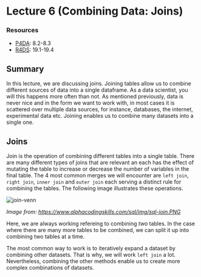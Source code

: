 # Lecture 6 (Combining Data: Joins)

### Resources

- [P4DA](https://wesmckinney.com/book/): 8.2-8.3
- [R4DS](https://r4ds.hadley.nz/): 19.1-19.4

## Summary

In this lecture, we are discussing joins. Joining tables allow us to combine
different sources of data into a single dataframe. As a data scientist, you will
this happens more often than not. As mentioned previously, data is never nice
and in the form we want to work with, in most cases it is scattered over
multiple data sources, for instance, databases, the internet, experimental data
etc. Joining enables us to combine many datasets into a single one.

## Joins

Join is the operation of combining different tables into a single table. There
are many different types of joins that are relevant an each has the effect of
mutating the table to increase or decrease the number of variables in the final
table. The 4 most common merges we will encounter are `left join`, `right join`,
`inner join` and `outer join` each serving a distinct rule for combining the
tables. The following image illustrates these operations.

![join-venn](https://www.alphacodingskills.com/sql/img/sql-join.PNG)

*Image from: https://www.alphacodingskills.com/sql/img/sql-join.PNG*

Here, we are always working refereing to combining *two* tables. In the case
where there are many more tables to be combined, we can split it up into
combining two tables at a time. 

The most common way to work is to iteratively expand a dataset by combining
other datasets. That is why, we will work `left join` a lot. Nevertheless,
combining the other methods enable us to create more complex combinations of
datasets.





